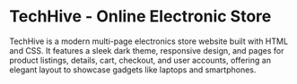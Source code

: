# TechHive - Online Electronic Store
TechHive is a modern multi-page electronics store website built with HTML and CSS. It features a sleek dark theme, responsive design, and pages for product listings, details, cart, checkout, and user accounts, offering an elegant layout to showcase gadgets like laptops and smartphones.
